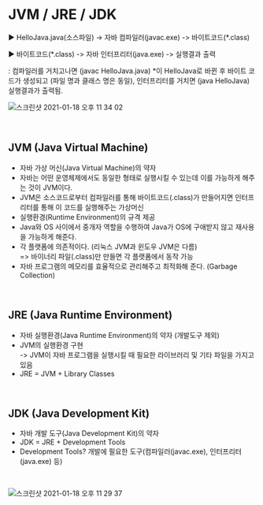 # JVM / JRE / JDK

▶️ HelloJava.java(소스파일) -> 자바 컴파일러(javac.exe) -> 바이트코드(\*.class)

▶ 바이트코드(\*.class) -> 자바 인터프리터(java.exe) -> 실행결과 출력

: 컴파일러를 거치고나면 (javac HelloJava.java) \*이 HelloJava로 바뀐 후 바이트 코드가 생성되고 (파일 명과 클래스 명은 동일), 인터프리터를 거치면 (java HelloJava) 실행결과가 출력됨.

![스크린샷 2021-01-18 오후 11 34 02](https://user-images.githubusercontent.com/32568829/104928156-a7a62b00-59e5-11eb-9f99-72afe4e8d08b.png)

<br>

## JVM (Java Virtual Machine)

- 자바 가상 머신(Java Virtual Machine)의 약자
- 자바는 어떤 운영체제에서도 동일한 형태로 실행시킬 수 있는데 이를 가능하게 해주는 것이 JVM이다.
- JVM은 소스코드로부터 컴파일러를 통해 바이트코드(.class)가 만들어지면 인터프리터를 통해 이 코드를 실행해주는 가상머신
- 실행환경(Runtime Environment)의 규격 제공
- Java와 OS 사이에서 중개자 역할을 수행하여 Java가 OS에 구애받지 않고 재사용을 가능하게 해준다.
- 각 플랫폼에 의존적이다. (리눅스 JVM과 윈도우 JVM은 다름)  
  => 바이너리 파일(.class)만 만들면 각 플랫폼에서 동작 가능
- 자바 프로그램의 메모리를 효율적으로 관리해주고 최적화해 준다. (Garbage Collection)

<br>

## JRE (Java Runtime Environment)

- 자바 실행환경(Java Runtime Environment)의 약자 (개발도구 제외)
- JVM의 실행환경 구현  
  -> JVM이 자바 프로그램을 실행시킬 때 필요한 라이브러리 및 기타 파일을 가지고 있음
- JRE = JVM + Library Classes

<br>

## JDK (Java Development Kit)

- 자바 개발 도구(Java Development Kit)의 약자
- JDK = JRE + Development Tools
- Development Tools? 개발에 필요한 도구(컴파일러(javac.exe), 인터프리터(java.exe) 등)

<br>

![스크린샷 2021-01-18 오후 11 29 37](https://user-images.githubusercontent.com/32568829/104927690-133bc880-59e5-11eb-8871-af5215035cc0.png)
